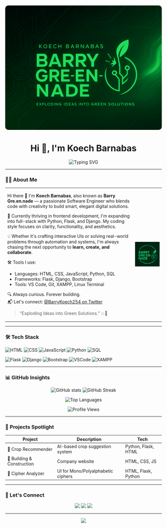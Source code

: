 <!-- Profile Banner -->
<p align="center">
  <img src="banners.png" alt="Banner" style="width: 100%; height: 400px; object-fit: cover; border-radius: 10px;" />
</p>

<h1 align="center">Hi 👋, I'm Koech Barnabas</h1>

<p align="center">
  <img src="https://readme-typing-svg.demolab.com?font=Fira+Code&size=24&duration=2000&pause=1000&color=8B0000&center=true&vCenter=true&width=600&lines=Frontend+Developer+%F0%9F%92%BB;Building+Real-World+Projects+%F0%9F%9A%80;Python+%26+Flask+and+Django+for+Backend+%F0%9F%94%A5;Passionate+About+UI%2FUX+%26+Clean+Code;Turning+Ideas+into+Green+Solutions+%F0%9F%8C%B1" alt="Typing SVG" />
</p>

---

### 🧑‍💻 About Me

<table>
<tr>
<td>

Hi there 👋 I'm **Koech Barnabas**, also known as **Barry Gre.en.nade** — a passionate Software Engineer who blends code with creativity to build smart, elegant digital solutions.

🌿 Currently thriving in frontend development, I'm expanding into full-stack with Python, Flask, and Django. My coding style focuses on clarity, functionality, and aesthetics.

💡 Whether it's crafting interactive UIs or solving real-world problems through automation and systems, I'm always chasing the next opportunity to **learn, create, and collaborate**.

🛠️ Tools I use:
- Languages: HTML, CSS, JavaScript, Python, SQL
- Frameworks: Flask, Django, Bootstrap
- Tools: VS Code, Git, XAMPP, Linux Terminal

🔍 Always curious. Forever building.  
📬 Let's connect: [@BarryKoech254 on Twitter](https://twitter.com/BarryKoech254)

> “Exploding Ideas into Green Solutions.” 💥🌱

</td>
<td align="center">
  <img src="BarryLogo.png" width="300px" alt="Barry Gre.en.nade Logo" />
</td>
</tr>
</table>

---

### 🛠️ Tech Stack

![HTML](https://img.shields.io/badge/-HTML5-E34F26?logo=html5&logoColor=white&style=for-the-badge)
![CSS](https://img.shields.io/badge/-CSS3-1572B6?logo=css3&logoColor=white&style=for-the-badge)
![JavaScript](https://img.shields.io/badge/-JavaScript-F7DF1E?logo=javascript&logoColor=black&style=for-the-badge)
![Python](https://img.shields.io/badge/-Python-3776AB?logo=python&logoColor=white&style=for-the-badge)
![SQL](https://img.shields.io/badge/-SQL-4479A1?logo=mysql&logoColor=white&style=for-the-badge)

![Flask](https://img.shields.io/badge/-Flask-000000?logo=flask&logoColor=white&style=for-the-badge)
![Django](https://img.shields.io/badge/-Django-092E20?logo=django&logoColor=white&style=for-the-badge)
![Bootstrap](https://img.shields.io/badge/-Bootstrap-7952B3?logo=bootstrap&logoColor=white&style=for-the-badge)
![VSCode](https://img.shields.io/badge/-VSCode-007ACC?logo=visual-studio-code&logoColor=white&style=for-the-badge)
![XAMPP](https://img.shields.io/badge/-XAMPP-FB7A24?logo=xampp&logoColor=white&style=for-the-badge)

---

### 📊 GitHub Insights

<p align="center">
  <img src="https://github-readme-stats.vercel.app/api?username=Barry-Koech254&show_icons=true&theme=radical" alt="GitHub stats" />
  <img src="https://github-readme-streak-stats.herokuapp.com/?user=Barry-Koech254&theme=radical" alt="GitHub Streak" />
</p>

<p align="center">
  <img src="https://github-readme-stats.vercel.app/api/top-langs/?username=Barry-Koech254&layout=compact&theme=radical&langs_count=6" alt="Top Languages" />
</p>

<p align="center">
  <img src="https://komarev.com/ghpvc/?username=Barry-Koech254&label=Profile+Views&color=red&style=flat" alt="Profile Views" />
</p>

---

### 🌟 Projects Spotlight

| Project | Description | Tech |
|--------|-------------|------|
| 🌱 Crop Recommender | AI-based crop suggestion system | Python, Flask, HTML |
| 📲 Building & Construction | Company website | HTML, CSS, JS |
| 🔐 Cipher Analyzer | UI for Mono/Polyalphabetic ciphers | HTML, Flask, Python |

---

### 🔗 Let's Connect

<p align="center">
  <a href="https://twitter.com/BarryKoech254" target="_blank"><img src="https://img.shields.io/badge/-Twitter-1DA1F2?logo=twitter&logoColor=white&style=for-the-badge"></a>
  <a href="https://github.com/Barry-Koech254" target="_blank"><img src="https://img.shields.io/badge/-GitHub-181717?logo=github&logoColor=white&style=for-the-badge"></a>
  <a href="mailto:your.barrykoech254@gmail.com" target="_blank"><img src="https://img.shields.io/badge/-Email-D14836?logo=gmail&logoColor=white&style=for-the-badge"></a>
</p>

---

<!-- Footer -->
<p align="center">
  <img src="https://capsule-render.vercel.app/api?type=waving&color=gradient&height=100&section=footer"/>
</p>
